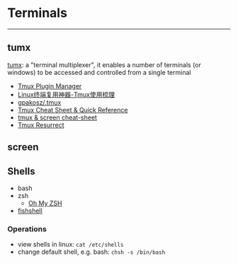 # Terminals

-----

## tumx

[tumx](https://github.com/tmux/tmux): a "terminal multiplexer", it enables a number of terminals (or windows) to be accessed and controlled from a single terminal  
* [Tmux Plugin Manager](https://github.com/tmux-plugins/tpm)
* [Linux终端复用神器-Tmux使用梳理](https://www.cnblogs.com/kevingrace/p/6496899.html)
* [gpakosz/.tmux](https://github.com/gpakosz/.tmux)
* [Tmux Cheat Sheet & Quick Reference](https://tmuxcheatsheet.com/)
* [tmux & screen cheat-sheet](http://www.dayid.org/comp/tm.html)
* [Tmux Resurrect](https://github.com/tmux-plugins/tmux-resurrect)

## screen

## Shells

* bash
* zsh
  - [Oh My ZSH](http://ohmyz.sh/)
* [fishshell](http://fishshell.com/)

### Operations

* view shells in linux: `cat /etc/shells`
* change default shell, e.g. bash: `chsh -s /bin/bash`
